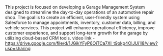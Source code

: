This project is focused on developing a Garage Management System designed to streamline the day-to-day operations of an automotive repair shop. The goal is to create an efficient, user-friendly system using Salesforce to manage appointments, inventory, customer data, billing, and vehicle services. This project will enhance operational efficiency, improve customer experience, and support long-term growth for the garage by utilizing cloud-based CRM tools.
 video link - https://drive.google.com/file/d/1JGikYFyP6OiTCa7XI_t9okp4OIJUi1l8/view?usp=sharing
